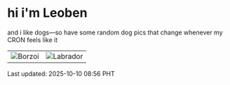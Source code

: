 # hi i'm Leoben

and i like dogs—so have some random dog pics that change whenever my CRON feels like it

|  |  |
|--------|----------|
| ![Borzoi](https://random-dog-vercel.vercel.app/api/random-borzoi?v=1760057778) | ![Labrador](https://random-dog-vercel.vercel.app/api/random-labrador?v=1760057778) |

Last updated: 2025-10-10 08:56 PHT
